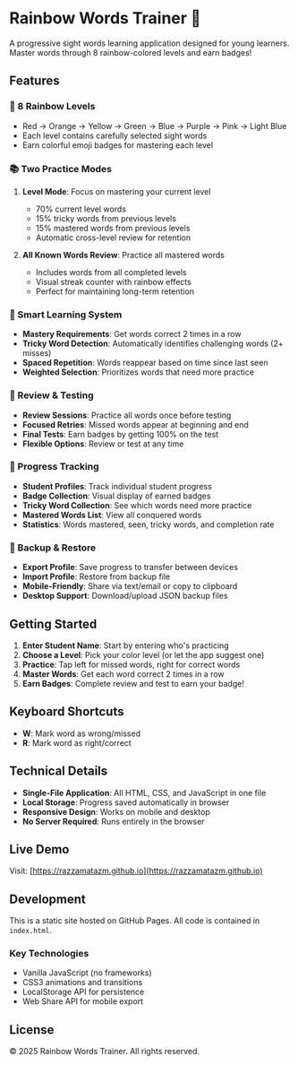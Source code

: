 # Rainbow Words Trainer 🌈

A progressive sight words learning application designed for young learners. Master words through 8 rainbow-colored levels and earn badges!

## Features

### 🎨 8 Rainbow Levels
- Red → Orange → Yellow → Green → Blue → Purple → Pink → Light Blue
- Each level contains carefully selected sight words
- Earn colorful emoji badges for mastering each level

### 📚 Two Practice Modes
1. **Level Mode**: Focus on mastering your current level
   - 70% current level words
   - 15% tricky words from previous levels
   - 15% mastered words from previous levels
   - Automatic cross-level review for retention

2. **All Known Words Review**: Practice all mastered words
   - Includes words from all completed levels
   - Visual streak counter with rainbow effects
   - Perfect for maintaining long-term retention

### 🧠 Smart Learning System
- **Mastery Requirements**: Get words correct 2 times in a row
- **Tricky Word Detection**: Automatically identifies challenging words (2+ misses)
- **Spaced Repetition**: Words reappear based on time since last seen
- **Weighted Selection**: Prioritizes words that need more practice

### 🎯 Review & Testing
- **Review Sessions**: Practice all words once before testing
- **Focused Retries**: Missed words appear at beginning and end
- **Final Tests**: Earn badges by getting 100% on the test
- **Flexible Options**: Review or test at any time

### 👤 Progress Tracking
- **Student Profiles**: Track individual student progress
- **Badge Collection**: Visual display of earned badges
- **Tricky Word Collection**: See which words need more practice
- **Mastered Words List**: View all conquered words
- **Statistics**: Words mastered, seen, tricky words, and completion rate

### 💾 Backup & Restore
- **Export Profile**: Save progress to transfer between devices
- **Import Profile**: Restore from backup file
- **Mobile-Friendly**: Share via text/email or copy to clipboard
- **Desktop Support**: Download/upload JSON backup files

## Getting Started

1. **Enter Student Name**: Start by entering who's practicing
2. **Choose a Level**: Pick your color level (or let the app suggest one)
3. **Practice**: Tap left for missed words, right for correct words
4. **Master Words**: Get each word correct 2 times in a row
5. **Earn Badges**: Complete review and test to earn your badge!

## Keyboard Shortcuts
- **W**: Mark word as wrong/missed
- **R**: Mark word as right/correct

## Technical Details

- **Single-File Application**: All HTML, CSS, and JavaScript in one file
- **Local Storage**: Progress saved automatically in browser
- **Responsive Design**: Works on mobile and desktop
- **No Server Required**: Runs entirely in the browser

## Live Demo

Visit: [https://razzamatazm.github.io](https://razzamatazm.github.io)

## Development

This is a static site hosted on GitHub Pages. All code is contained in `index.html`.

### Key Technologies
- Vanilla JavaScript (no frameworks)
- CSS3 animations and transitions
- LocalStorage API for persistence
- Web Share API for mobile export

## License

© 2025 Rainbow Words Trainer. All rights reserved.